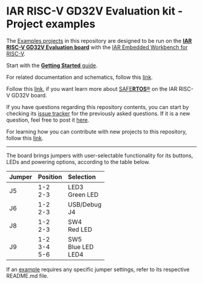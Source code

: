 # IAR RISC-V GD32V Evaluation kit - Project examples

The [Examples projects](Examples) in this repository are designed to be run on the [__IAR RISC-V GD32V Evaluation board__][gd32v-evalkit-url] with the [IAR Embedded Workbench for RISC-V][ewriscv-url].

Start with the [__Getting Started__ guide](docs/getting-started.md).

For related documentation and schematics, follow this [link](docs).

Follow this [link](docs/safertos.md), if you want learn more about [SAFE**RTOS**®](docs/safertos.md) on the IAR RISC-V GD32V board.

If you have questions regarding this repository contents, you can start by checking its [issue tracker][repo-old-issue-url] for the previously asked questions.
If it is a new question, feel free to post it [here][repo-new-issue-url].

[repo-new-issue-url]: https://github.com/IARSystems/iar-risc-v-gd32v-eval/issues/new
[repo-old-issue-url]: https://github.com/IARSystems/iar-risc-v-gd32v-eval/issues?q=is%3Aissue+is%3Aopen%7Cclosed

For learning how you can contribute with new projects to this repository, follow this [link](contributions).

---

The board brings jumpers with user-selectable functionality for its buttons, LEDs and powering options, according to the table below. 

| __Jumper__     | __Position__       |  __Selection__          |
| :------------- | :----------------- | :---------------------- |
| J5             |  1-2<br>2-3        | LED3<br>Green LED       |
| J6             |  1-2<br>2-3        | USB/Debug<br>J4         |
| J8             |  1-2<br>2-3        | SW4<br>Red LED          |
| J9             |  1-2<br>3-4<br>5-6 | SW5<br>Blue LED<br>LED4 |

If an [example](Examples) requires any specific jumper settings, refer to its respective README.md file.

[gd32v-evalkit-url]: https://www.iar.com/evalkit
[ewriscv-url]: https://iar.com/riscv
